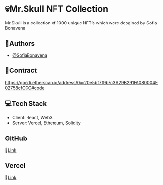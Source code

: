 # :skull:Mr.Skull NFT Collection

Mr.Skull is a collection of 1000 unique NFT’s which were desgined by Sofia Bonavena

## :speech_balloon:Authors
- [@SofiaBonavena](https://github.com/SofiaBonavena)

## :scroll:Contract
https://goerli.etherscan.io/address/0xc20e5bf7f9b7c3A29B291FA080004E02758cfCCC#code

## :computer:Tech Stack
- Client: React, Web3
- Server: Vercel, Ethereum, Solidity

## GitHub
:paperclip:[Link](https://github.com/SofiaBonavena/mrskull-nft)

## Vercel
:paperclip:[Link](https://mrskull-nft.vercel.app/)


